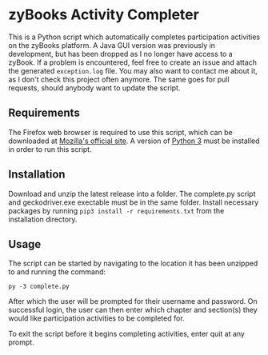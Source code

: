 # zyBooks Activity Completer
This is a Python script which automatically completes participation activities on the zyBooks platform. A Java GUI version was previously in development, but has been dropped as I no longer have access to a zyBook. If a problem is encountered, feel free to create an issue and attach the generated `exception.log` file. You may also want to contact me about it, as I don't check this project often anymore. The same goes for pull requests, should anybody want to update the script.

## Requirements
The Firefox web browser is required to use this script, which can be downloaded at [Mozilla's official site](https://www.mozilla.org/en-US/firefox/new/).
A version of [Python 3](https://www.python.org/downloads/) must be installed in order to run this script.

## Installation
Download and unzip the latest release into a folder. The complete.py script and geckodriver.exe exectable must be in the same folder. Install necessary packages by running `pip3 install -r requirements.txt` from the installation directory.

## Usage
The script can be started by navigating to the location it has been unzipped to and running the command:
```
py -3 complete.py
```
After which the user will be prompted for their username and password.
On successful login, the user can then enter which chapter and section(s) they would like participation activities to be completed for.

To exit the script before it begins completing activities, enter quit at any prompt.
